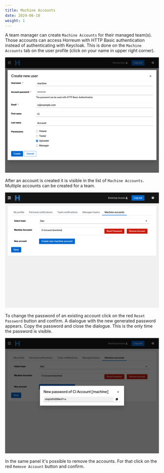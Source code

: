 ```yaml
---
title: Machine Accounts
date: 2024-06-18
weight: 1
---
```


A team manager can create `Machine Accounts` for their managed team(s). Those accounts can access Horreum with HTTP Basic authentication instead of authenticating with Keycloak. This is done on the `Machine Accounts` tab on the user profile (click on your name in upper right corner).

![](machine_accounts_new.png)

After an account is created it is visible in the list of `Machine Accounts`. Multiple accounts can be created for a team.

![](machine_accounts_tab.png)

To change the password of an existing account click on the red `Reset Password` button and confirm. A dialogue with the new generated password appears. Copy the password and close the dialogue. This is the only time the password is visible.

![](machine_accounts_pw.png)

In the same panel it's possible to remove the accounts. For that click on the red `Remove Account` button and confirm.
